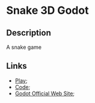 # Snake 3D Godot

## Description

A snake game

## Links

- [Play](https://201flaviosilva-labs.github.io/Snake-3D-Godot);
- [Code](https://github.com/201flaviosilva-labs/Snake-3D-Godot);
- [Godot Official Web Site](https://godotengine.org/);
